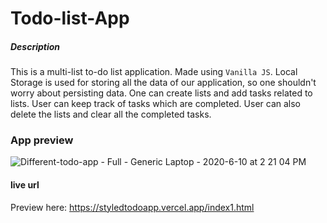 # Todo-list-App

##### Description
This is a multi-list to-do list application. Made using `Vanilla JS`. Local Storage is used for storing all the data of our application, so one shouldn't worry about persisting data. One can create lists and add tasks related to lists. User can keep track of tasks which are completed. User can also delete the lists and clear all the completed tasks.

### App preview
![Different-todo-app - Full - Generic Laptop - 2020-6-10 at 2 21 04 PM](https://user-images.githubusercontent.com/65386350/95180241-5760df80-07df-11eb-8376-90e38d0e2b42.jpg)

#### live url
Preview here: https://styledtodoapp.vercel.app/index1.html

